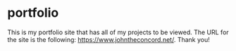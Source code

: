 # portfolio
This is my portfolio site that has all of my projects to be viewed. The URL for the site is the following: https://www.johntheconcord.net/. Thank you!

